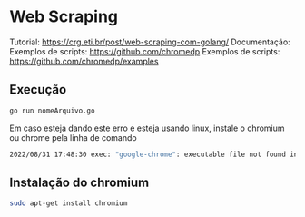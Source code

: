 
# Web Scraping
Tutorial: https://crg.eti.br/post/web-scraping-com-golang/
Documentação: Exemplos de scripts: https://github.com/chromedp
Exemplos de scripts: https://github.com/chromedp/examples

## Execução
```sh
go run nomeArquivo.go
```
Em caso esteja dando este erro e esteja usando linux, instale o chromium ou chrome pela linha de comando
```sh
2022/08/31 17:48:30 exec: "google-chrome": executable file not found in $PATH
```
 
## Instalação do chromium
```sh
sudo apt-get install chromium
```

